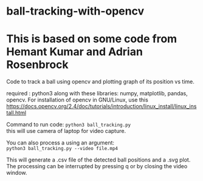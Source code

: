 # ball-tracking-with-opencv
# This is based on some code from Hemant Kumar and Adrian Rosenbrock
Code to track a ball using opencv and plotting graph of its position vs time.

required : python3 along with these libraries: numpy, matplotlib, pandas, opencv.
For installation of opencv in GNU/Linux, use this https://docs.opencv.org/2.4/doc/tutorials/introduction/linux_install/linux_install.html

Command to run code:
`python3 ball_tracking.py`  
this will use camera of laptop for video capture.

You can also process a using an argument:  
`python3 ball_tracking.py --video file.mp4`  

This will generate a .csv file of the detected ball positions and a .svg plot.
The processing can be interrupted by pressing q or by closing the video window.